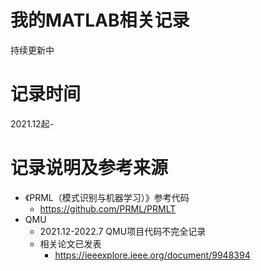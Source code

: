 # 我的MATLAB相关记录
持续更新中

# 记录时间
2021.12起-

# 记录说明及参考来源
* 《PRML（模式识别与机器学习）》参考代码
  * https://github.com/PRML/PRMLT
* QMU
  * 2021.12-2022.7 QMU项目代码不完全记录
  * 相关论文已发表
	* https://ieeexplore.ieee.org/document/9948394